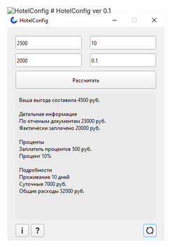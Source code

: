 ![HotelConfig](https://github.com/va-chekaev/HotelConfig/blob/main/readme/main-icon.ico) # HotelConfig ver 0.1
![HotelConfig](https://github.com/va-chekaev/HotelConfig/blob/main/readme/hc_sshot.png)
